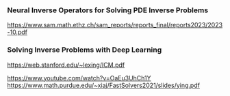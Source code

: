 
### Neural Inverse Operators for Solving PDE Inverse Problems

<https://www.sam.math.ethz.ch/sam_reports/reports_final/reports2023/2023-10.pdf>


### Solving Inverse Problems with Deep Learning
<https://web.stanford.edu/~lexing/ICM.pdf>


<https://www.youtube.com/watch?v=OaEu3UhCh1Y>
<https://www.math.purdue.edu/~xiaj/FastSolvers2021/slides/ying.pdf>
